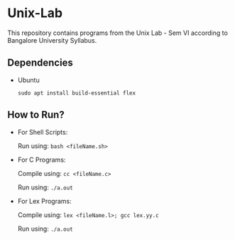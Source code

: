 # Unix-Lab
This repository contains programs from the Unix Lab - Sem VI according to Bangalore University Syllabus.

## Dependencies

- Ubuntu

	`sudo apt install build-essential flex`

## How to Run?

- For Shell Scripts:

	Run using: `bash <fileName.sh>`

- For C Programs:

	Compile using: `cc <fileName.c>`

	Run using: `./a.out`

- For Lex Programs:

	Compile using: `lex <fileName.l>; gcc lex.yy.c`

	Run using: `./a.out`